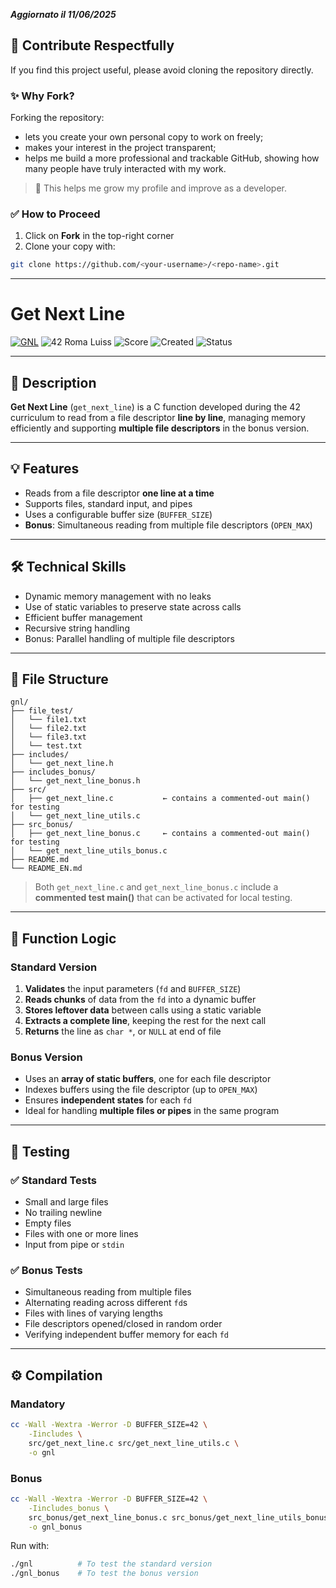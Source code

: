 ***Aggiornato il 11/06/2025***

## 🤝 Contribute Respectfully

If you find this project useful, please avoid cloning the repository directly.

### ✨ Why Fork?

Forking the repository:

* lets you create your own personal copy to work on freely;
* makes your interest in the project transparent;
* helps me build a more professional and trackable GitHub, showing how many people have truly interacted with my work.

> 🚀 This helps me grow my profile and improve as a developer.

### ✅ How to Proceed

1. Click on **Fork** in the top-right corner
2. Clone your copy with:

```bash
git clone https://github.com/<your-username>/<repo-name>.git
```

---

# Get Next Line

[![GNL](https://github.com/vhacman/get_next_line/actions/workflows/main.yml/badge.svg)](https://github.com/vhacman/get_next_line/actions/workflows/main.yml)
![42 Roma Luiss](https://img.shields.io/badge/42-Roma_Luiss-green)
![Score](https://img.shields.io/badge/Score-125/100-brightgreen)
![Created](https://img.shields.io/badge/Created-February_2025-blue)
![Status](https://img.shields.io/badge/Status-Completed-violet)

---

## 📖 Description

**Get Next Line** (`get_next_line`) is a C function developed during the 42 curriculum to read from a file descriptor **line by line**, managing memory efficiently and supporting **multiple file descriptors** in the bonus version.

---

## 💡 Features

* Reads from a file descriptor **one line at a time**
* Supports files, standard input, and pipes
* Uses a configurable buffer size (`BUFFER_SIZE`)
* **Bonus**: Simultaneous reading from multiple file descriptors (`OPEN_MAX`)

---

## 🛠️ Technical Skills

* Dynamic memory management with no leaks
* Use of static variables to preserve state across calls
* Efficient buffer management
* Recursive string handling
* Bonus: Parallel handling of multiple file descriptors

---

## 📁 File Structure

```
gnl/
├── file_test/
│   └── file1.txt
│   └── file2.txt
│   └── file3.txt
│   └── test.txt
├── includes/
│   └── get_next_line.h
├── includes_bonus/
│   └── get_next_line_bonus.h
├── src/
│   ├── get_next_line.c           ← contains a commented-out main() for testing
│   └── get_next_line_utils.c
├── src_bonus/
│   ├── get_next_line_bonus.c     ← contains a commented-out main() for testing
│   └── get_next_line_utils_bonus.c
├── README.md
└── README_EN.md
```

> Both `get_next_line.c` and `get_next_line_bonus.c` include a **commented test main()** that can be activated for local testing.

---

## 🔄 Function Logic

### Standard Version

1. **Validates** the input parameters (`fd` and `BUFFER_SIZE`)
2. **Reads chunks** of data from the `fd` into a dynamic buffer
3. **Stores leftover data** between calls using a static variable
4. **Extracts a complete line**, keeping the rest for the next call
5. **Returns** the line as `char *`, or `NULL` at end of file

### Bonus Version

* Uses an **array of static buffers**, one for each file descriptor
* Indexes buffers using the file descriptor (up to `OPEN_MAX`)
* Ensures **independent states** for each `fd`
* Ideal for handling **multiple files or pipes** in the same program

---

## 🧪 Testing

### ✅ Standard Tests

* Small and large files
* No trailing newline
* Empty files
* Files with one or more lines
* Input from pipe or `stdin`

### ✅ Bonus Tests

* Simultaneous reading from multiple files
* Alternating reading across different `fd`s
* Files with lines of varying lengths
* File descriptors opened/closed in random order
* Verifying independent buffer memory for each `fd`

---

## ⚙️ Compilation

### Mandatory

```bash
cc -Wall -Wextra -Werror -D BUFFER_SIZE=42 \
    -Iincludes \
    src/get_next_line.c src/get_next_line_utils.c \
    -o gnl
```

### Bonus

```bash
cc -Wall -Wextra -Werror -D BUFFER_SIZE=42 \
    -Iincludes_bonus \
    src_bonus/get_next_line_bonus.c src_bonus/get_next_line_utils_bonus.c \
    -o gnl_bonus
```

Run with:

```bash
./gnl          # To test the standard version
./gnl_bonus    # To test the bonus version
```
